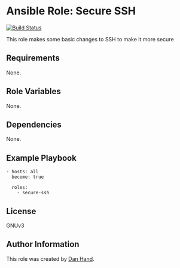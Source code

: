 # Ansible Role: Secure SSH

[![Build Status](https://travis-ci.org/dsgnr/ansible-role-secure-ssh.svg?branch=master)](https://travis-ci.org/dsgnr/ansible-role-secure-ssh)

This role makes some basic changes to SSH to make it more secure

## Requirements

None.

## Role Variables

None.

## Dependencies

None.

## Example Playbook

    - hosts: all
      become: true
      
      roles:
        - secure-ssh

## License

GNUv3

## Author Information

This role was created by [Dan Hand](https://danielhand.io).

